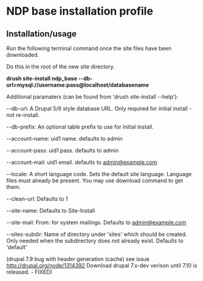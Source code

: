 # NDP base installation profile

## Installation/usage


Run the following terminal command once the site files have been downloaded.

Do this in the root of the new site directory.

__drush site-install ndp_base --db-url=mysql://username:pass@localhost/databasename__

Additional paramaters (can be found from 'drush site-install --help'):

 --db-url: A Drupal 5/6 style database URL. Only required for initial install - not re-install.

 --db-prefix: An optional table prefix to use for initial install.

 --account-name: uid1 name. defaults to admin

 --account-pass: uid1 pass. defaults to admin

 --account-mail: uid1 email. defaults to admin@example.com

 --locale: A short language code. Sets the default site language. Language files must already be present. You may use download command to get them.

 --clean-url: Defaults to 1

 --site-name: Defaults to Site-Install

 --site-mail: From: for system mailings. Defaults to admin@example.com

 --sites-subdir: Name of directory under 'sites' which should be created. Only needed when the subdirectory does not already exist. Defaults to 'default'

(drupal 7.9 bug with header generation (cache) see issue http://drupal.org/node/1314392
Download drupal 7.x-dev verison until 7.10 is released. - FIXED)
